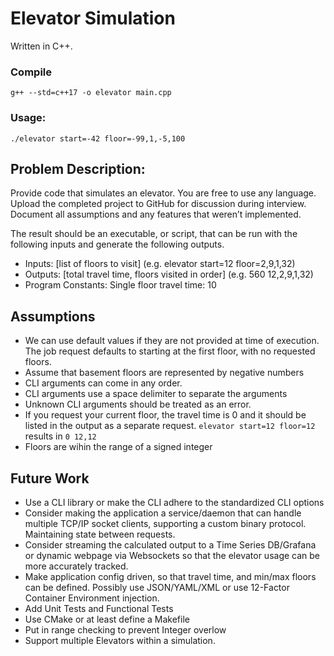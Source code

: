 # Elevator Simulation
Written in C++.  

### Compile
```g++ --std=c++17 -o elevator main.cpp```

### Usage:
```./elevator start=-42 floor=-99,1,-5,100```

## Problem Description:

Provide code that simulates an elevator. You are free to use any language. Upload the completed project to GitHub for discussion during interview.  Document all assumptions and any features that weren’t implemented.

The result should be an executable, or script, that can be run with the following inputs and generate the following outputs.
- Inputs: [list of floors to visit] (e.g. elevator start=12 floor=2,9,1,32)
- Outputs: [total travel time, floors visited in order] (e.g. 560 12,2,9,1,32)
- Program Constants: Single floor travel time: 10

## Assumptions

- We can use default values if they are not provided at time of execution.  The job request defaults to starting at the first floor, with no requested floors.
- Assume that basement floors are represented by negative numbers
- CLI arguments can come in any order.
- CLI arguments use a space delimiter to separate the arguments
- Unknown CLI arguments should be treated as an error.
- If you request your current floor, the travel time is 0 and it should be listed in the output as a separate request.  `elevator start=12 floor=12` results in `0 12,12`
- Floors are wihin the range of a signed integer  

## Future Work
- Use a CLI library or make the CLI adhere to the standardized CLI options
- Consider making the application a service/daemon that can handle multiple TCP/IP socket clients, supporting a custom binary protocol.  Maintaining state between requests.
- Consider streaming the calculated output to a Time Series DB/Grafana or dynamic webpage via Websockets so that the elevator usage can be more accurately tracked.
- Make application config driven, so that travel time, and min/max floors can be defined.   Possibly use JSON/YAML/XML or use 12-Factor Container Environment injection.
- Add Unit Tests and Functional Tests
- Use CMake or at least define a Makefile
- Put in range checking to prevent Integer overlow
- Support multiple Elevators within a simulation.


